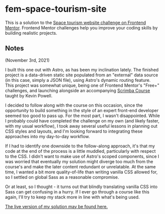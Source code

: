 # fem-space-tourism-site

This is a solution to the [Space tourism website challenge on Frontend Mentor](https://www.frontendmentor.io/challenges/space-tourism-multipage-website-gRWj1URZ3). Frontend Mentor challenges help you improve your coding skills by building realistic projects.

## Notes

(November 3rd, 2021)

I built this one out with Astro, as has been my inclination lately. The finished project is a data-driven static site populated from an "external" data source (in this case, simply a JSON file), using Astro's dynamic routing feature. This project was somewhat unique, being one of Frontend Mentor's "Free+" challenges, and launching alongside an accompanying [Scrimba Course](https://scrimba.com/learn/spacetravel) taught by Kevin Powell.

I decided to follow along with the course on this occasion, since the opportunity to build something in the style of an expert front-end developer seemed too good to pass up. For the most part, I wasn't disappointed. While I probably could have completed the challenge on my own (and likely faster, with my usual workflow), I took away several useful lessons in planning out CSS styles and layouts, and I'm looking forward to integrating these approaches into my day-to-day workflow.

If I had to identify one downside to the follow-along approach, it's that my code at the end of the process is a little muddled, particularly with respect to the CSS. I didn't want to make use of Astro's scoped components, since I was worried that eventually my solution might diverge too much from the course's and make the later content redundant or unrelatable. At the same time, I wanted a bit more quality-of-life than writing vanilla CSS allowed for, so I settled on global Sass as a reasonable compromise.

Or at least, so I thought - it turns out that blindly translating vanilla CSS into Sass can get confusing in a hurry. If I ever go through a course like this again, I'll try to keep my stack more in line with what's being used.

[The live version of my solution may be found here.](https://aloof-mother.surge.sh/)